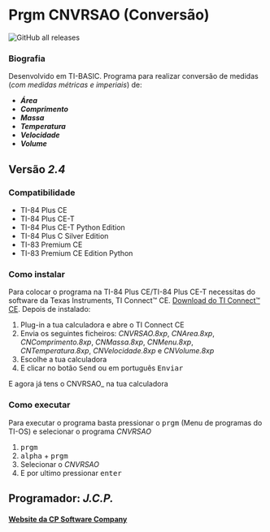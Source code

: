 # Prgm CNVRSAO (Conversão)

![GitHub all releases](https://img.shields.io/github/downloads/CPSoftwareC/CNVRSAO.8xp/total)

### Biografia

Desenvolvido em TI-BASIC. Programa para realizar conversão de medidas (_com medidas métricas e imperiais_) de:
- **_Área_**
- **_Comprimento_**
- **_Massa_**
- **_Temperatura_**
- **_Velocidade_**
- **_Volume_**

## Versão _2.4_

### Compatibilidade

- TI-84 Plus CE
- TI-84 Plus CE-T
- TI-84 Plus CE-T Python Edition
- TI-84 Plus C Silver Edition
- TI-83 Premium CE
- TI-83 Premium CE Edition Python

### Como instalar

Para colocar o programa na TI-84 Plus CE/TI-84 Plus CE-T necessitas do software da Texas Instruments, TI Connect™ CE. [Download do TI Connect™ CE](https://education.ti.com/pt/produtos/computer-software/ti-connect-ce-sw). Depois de instalado:

1. Plug-in a tua calculadora e abre o TI Connect CE
2. Envia os seguintes ficheiros: _CNVRSAO.8xp_, _CNArea.8xp_, _CNComprimento.8xp_, _CNMassa.8xp_, _CNMenu.8xp_, _CNTemperatura.8xp_, _CNVelocidade.8xp_ e _CNVolume.8xp_
3. Escolhe a tua calculadora
4. E clicar no botão <kbd>Send</kbd> ou em português <kbd>Enviar</kbd>
 
E agora já tens o CNVRSAO_ na tua calculadora

### Como executar

Para executar o programa basta pressionar o <kbd>prgm</kbd> (Menu de programas do TI-OS) e selecionar o programa _CNVRSAO_

1. <kbd>prgm</kbd>
2. <kbd>alpha</kbd> + <kbd>prgm</kbd>
3. Selecionar o _CNVRSAO_
4. E por ultimo pressionar <kbd>enter</kbd></li>


## Programador: _J.C.P._

#### [Website da CP Software Company](http://cpsoftwarecompany.epizy.com)
